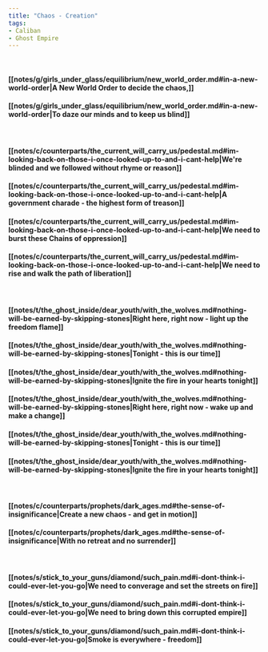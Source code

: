 ```yaml
---
title: "Chaos - Creation"
tags:
- Caliban
- Ghost Empire
---
```

&nbsp;
#### [[notes/g/girls_under_glass/equilibrium/new_world_order.md#in-a-new-world-order|A New World Order to decide the chaos,]]
#### [[notes/g/girls_under_glass/equilibrium/new_world_order.md#in-a-new-world-order|To daze our minds and to keep us blind]]
&nbsp;
#### [[notes/c/counterparts/the_current_will_carry_us/pedestal.md#im-looking-back-on-those-i-once-looked-up-to-and-i-cant-help|We're blinded and we followed without rhyme or reason]]
#### [[notes/c/counterparts/the_current_will_carry_us/pedestal.md#im-looking-back-on-those-i-once-looked-up-to-and-i-cant-help|A government charade - the highest form of treason]]
#### [[notes/c/counterparts/the_current_will_carry_us/pedestal.md#im-looking-back-on-those-i-once-looked-up-to-and-i-cant-help|We need to burst these Chains of oppression]]
#### [[notes/c/counterparts/the_current_will_carry_us/pedestal.md#im-looking-back-on-those-i-once-looked-up-to-and-i-cant-help|We need to rise and walk the path of liberation]]
&nbsp;
#### [[notes/t/the_ghost_inside/dear_youth/with_the_wolves.md#nothing-will-be-earned-by-skipping-stones|Right here, right now - light up the freedom flame]]
#### [[notes/t/the_ghost_inside/dear_youth/with_the_wolves.md#nothing-will-be-earned-by-skipping-stones|Tonight - this is our time]]
#### [[notes/t/the_ghost_inside/dear_youth/with_the_wolves.md#nothing-will-be-earned-by-skipping-stones|Ignite the fire in your hearts tonight]]
#### [[notes/t/the_ghost_inside/dear_youth/with_the_wolves.md#nothing-will-be-earned-by-skipping-stones|Right here, right now - wake up and make a change]]
#### [[notes/t/the_ghost_inside/dear_youth/with_the_wolves.md#nothing-will-be-earned-by-skipping-stones|Tonight - this is our time]]
#### [[notes/t/the_ghost_inside/dear_youth/with_the_wolves.md#nothing-will-be-earned-by-skipping-stones|Ignite the fire in your hearts tonight]]
&nbsp;
#### [[notes/c/counterparts/prophets/dark_ages.md#the-sense-of-insignificance|Create a new chaos - and get in motion]]
#### [[notes/c/counterparts/prophets/dark_ages.md#the-sense-of-insignificance|With no retreat and no surrender]]
&nbsp;
#### [[notes/s/stick_to_your_guns/diamond/such_pain.md#i-dont-think-i-could-ever-let-you-go|We need to converage and set the streets on fire]]
#### [[notes/s/stick_to_your_guns/diamond/such_pain.md#i-dont-think-i-could-ever-let-you-go|We need to bring down this corrupted empire]]
#### [[notes/s/stick_to_your_guns/diamond/such_pain.md#i-dont-think-i-could-ever-let-you-go|Smoke is everywhere - freedom]]
